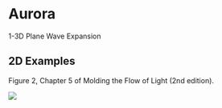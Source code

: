 # Aurora

1-3D Plane Wave Expansion

## 2D Examples

Figure 2, Chapter 5 of Molding the Flow of Light (2nd edition).

![](figs/joa/figs/joa/5/2.png)
